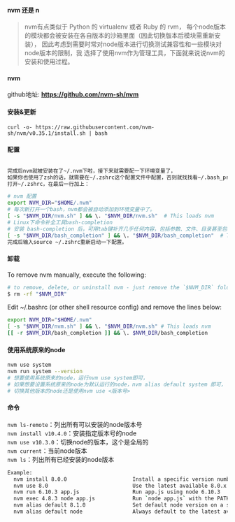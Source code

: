 #### nvm 还是 n
> nvm有点类似于 Python 的 virtualenv 或者 Ruby 的 rvm，
> 每个node版本的模块都会被安装在各自版本的沙箱里面（因此切换版本后模块需重新安装），
> 因此考虑到需要时常对node版本进行切换测试兼容性和一些模块对node版本的限制，我
> 选择了使用nvm作为管理工具，下面就来说说nvm的安装和使用过程。

#### nvm
github地址: **https://github.com/nvm-sh/nvm**
#### 安装&更新
`curl -o- https://raw.githubusercontent.com/nvm-sh/nvm/v0.35.1/install.sh | bash`

#### 配置
``` bash

完成后nvm就被安装在了~/.nvm下啦，接下来就需要配一下环境变量了，
如果你也使用了zsh的话，就需要在~/.zshrc这个配置文件中配置，否则就找找看~/.bash_profile或者~/.profile吧。
打开~/.zshrc，在最后一行加上：

# nvm 配置
export NVM_DIR="$HOME/.nvm"
# 每次新打开一个bash，nvm都会被自动添加到环境变量中了。
[ -s "$NVM_DIR/nvm.sh" ] && \. "$NVM_DIR/nvm.sh"  # This loads nvm
# Linux下命令补全工具bash-completion
# 安装 bash-completion 后，可用tab键补齐几乎任何内容，包括参数、文件、目录甚至包名等
[ -s "$NVM_DIR/bash_completion" ] && \. "$NVM_DIR/bash_completion"  # This loads nvm bash_completion
完成后输入source ~/.zshrc重新启动一下配置。

```

#### 卸载
To remove nvm manually, execute the following:
```bash
# to remove, delete, or uninstall nvm - just remove the `$NVM_DIR` folder (usually `~/.nvm`)
$ rm -rf "$NVM_DIR"
```
Edit ~/.bashrc (or other shell resource config) and remove the lines below:
```bash
export NVM_DIR="$HOME/.nvm"
[ -s "$NVM_DIR/nvm.sh" ] && \. "$NVM_DIR/nvm.sh" # This loads nvm
[[ -r $NVM_DIR/bash_completion ]] && \. $NVM_DIR/bash_completion
```

#### 使用系统原来的node
```bash
nvm use system
nvm run system --version
# 想要使用系统原来的node，运行nvm use system即可，
# 如果想要设置系统原来的node为默认运行的node，nvm alias default system 即可，
# 切换其他版本的node还是使用nvm use <版本号>
```

#### 命令

`nvm ls-remote`：列出所有可以安装的node版本号  
`nvm install v10.4.0`：安装指定版本号的node  
`nvm use v10.3.0`：切换node的版本，这个是全局的  
`nvm current`：当前node版本  
`nvm ls`：列出所有已经安装的node版本  
```bash
Example:
  nvm install 8.0.0                     Install a specific version number
  nvm use 8.0                           Use the latest available 8.0.x release
  nvm run 6.10.3 app.js                 Run app.js using node 6.10.3
  nvm exec 4.8.3 node app.js            Run `node app.js` with the PATH pointing to node 4.8.3
  nvm alias default 8.1.0               Set default node version on a shell
  nvm alias default node                Always default to the latest available node version on a shell
```
